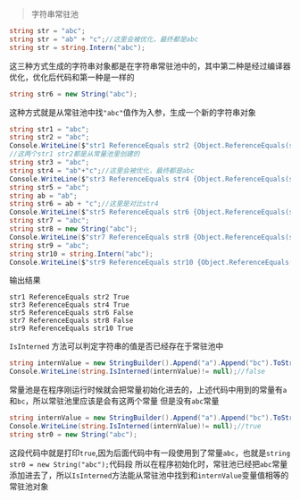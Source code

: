>字符串常驻池

```csharp
string str = "abc";
string str = "ab" + "c";//这里会被优化，最终都是abc
string str = string.Intern("abc");
```
这三种方式生成的字符串对象都是在字符串常驻池中的，其中第二种是经过编译器优化，优化后代码和第一种是一样的

```csharp
string str6 = new String("abc");
```
这种方式就是从常驻池中找`"abc"`值作为入参，生成一个新的字符串对象

```csharp
string str1 = "abc";
string str2 = "abc";
Console.WriteLine($"str1 ReferenceEquals str2 {Object.ReferenceEquals(str1, str2)}");//true
//这两个str1 str2都是从常量池里创建的
string str3 = "abc";
string str4 = "ab"+"c";//这里会被优化，最终都是abc
Console.WriteLine($"str3 ReferenceEquals str4 {Object.ReferenceEquals(str3, str4)}");//true
string str5 = "abc";
string ab = "ab";
string str6 = ab + "c";//这里是对比str4
Console.WriteLine($"str5 ReferenceEquals str6 {Object.ReferenceEquals(str5, str6)}");//false
string str7 = "abc";
string str8 = new String("abc");
Console.WriteLine($"str7 ReferenceEquals str8 {Object.ReferenceEquals(str7, str8)}");//false
string str9 = "abc";
string str10 = string.Intern("abc");
Console.WriteLine($"str9 ReferenceEquals str10 {Object.ReferenceEquals(str9, str10)}");//true
```

输出结果
```
str1 ReferenceEquals str2 True
str3 ReferenceEquals str4 True
str5 ReferenceEquals str6 False
str7 ReferenceEquals str8 False
str9 ReferenceEquals str10 True
```

`IsInterned` 方法可以判定字符串的值是否已经存在于常驻池中

```csharp
string internValue = new StringBuilder().Append("a").Append("bc").ToString();
Console.WriteLine(string.IsInterned(internValue)!= null);//false
```
常量池是在程序刚运行时候就会把常量初始化进去的，上述代码中用到的常量有`a` 和`bc`，所以常驻池里应该是会有这两个常量
但是没有`abc`常量

```csharp
string internValue = new StringBuilder().Append("a").Append("bc").ToString();
Console.WriteLine(string.IsInterned(internValue)!= null);//true
string str0 = new String("abc");
```
这段代码中就是打印`true`,因为后面代码中有一段使用到了常量`abc`，也就是`string str0 = new String("abc");`代码段
所以在程序初始化时，常驻池已经把`abc`常量添加进去了，所以`IsInterned`方法能从常驻池中找到和`internValue`变量值相等的常驻池对象
